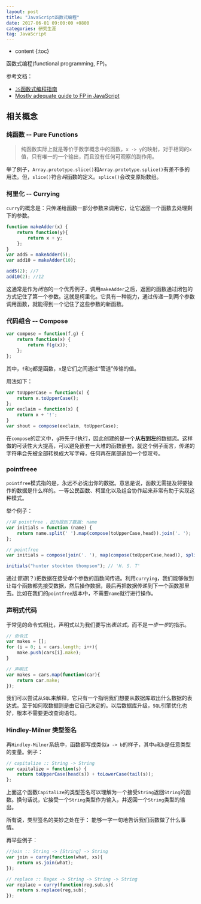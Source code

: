 ```yaml
---
layout: post
title: "JavaScript函数式编程"
date: 2017-06-01 09:00:00 +0800 
categories: 研究生涯
tag: JavaScript
---
```

* content
{:toc}


函数式编程(functional programming, FP)。

参考文档：

- [`JS`函数式编程指南](https://llh911001.gitbooks.io/mostly-adequate-guide-chinese/content/)
- [Mostly adequate guide to FP in JavaScript](https://github.com/MostlyAdequate/mostly-adequate-guide)

## 相关概念

### 纯函数 -- Pure Functions

> 纯函数实际上就是等价于数学概念中的函数，`x -> y`的映射，对于相同的`x`值，只有唯一的一个输出，而且没有任何可观察的副作用。

举了例子，`Array.prototype.slice()`和`Array.prototype.splice()`有差不多的用法。但，`slice()`符合*纯*函数的定义。`splice()`会改变原始数组。


### 柯里化 -- Currying

`curry`的概念是：只传递给函数一部分参数来调用它，让它返回一个函数去处理剩下的参数。

```js
function makeAdder(x) {
    return function(y){
        return x + y;
    };
}
var add5 = makeAdder(5);
var add10 = makeAdder(10);

add5(2); //7
add10(2); //12
```

这通常是作为*闭包*的一个优秀例子，调用`makeAdder`之后，返回的函数通过闭包的方式记住了第一个参数。这就是柯里化。它具有一种能力，通过传递一到两个参数调用函数，就能得到一个记住了这些参数的新函数。

### 代码组合 -- Compose

```js
var compose = function(f,g) {
    return function(x) {
        return f(g(x));
    };
};
```

其中，`f`和`g`都是函数，`x`是它们之间通过“管道”传输的值。

用法如下：

```js
var toUpperCase = function(x) {
    return x.toUpperCase();
};
var exclaim = function(x) {
    return x + '!';
}
var shout = compose(exclaim, toUpperCase);
```

在`compose`的定义中，`g`将先于`f`执行，因此创建的是一个**从右到左**的数据流。这样做的可读性大大提高，可以避免嵌套一大堆的函数嵌套。就这个例子而言，传递的字符串会先被全部转换成大写字母，任何再在尾部追加一个惊叹号。

### pointfreee

`pointfree`模式指的是，永远不必说出你的数据。意思是说，函数无需提及将要操作的数据是什么样的。一等公民函数、柯里化以及组合协作起来非常有助于实现这种模式。

举个例子：

```js
//非 pointfree ，因为提到了数据: name
var initials = function (name) {
    return name.split(' ').map(compose(toUpperCase,head)).join('. ');
};

// pointfree
var initials = compose(join('. '), map(compose(toUpperCase,head)), split(' '));

initials("hunter stockton thompson"); // 'H. S. T'
```

通过*管道*(？)把数据在接受单个参数的函数间传递。利用`currying`，我们能够做到让每个函数都先接受数据，然后操作数据，最后再把数据传递到下一个函数那里去。比如在我们的`pointfree`版本中，不需要`name`就行进行操作。


### 声明式代码

于常见的命令式相比，声明式以为我们要写出*表达式*，而不是*一步一步*的指示。

```js
// 命令式
var makes = [];
for (i = 0; i < cars.length; i++){
    make.push(cars[i].make);
}

// 声明式
var makes = cars.map(function(car){
    return car.make;
});
```

我们可以尝试从`SQL`来解释，它只有一个指明我们想要从数据库取出什么数据的表达式。至于如何取数据则是由它自己决定的。以后数据库升级，`SQL`引擎优化也好，根本不需要更改查询语句。

### Hindley-Milner 类型签名

再`Hindley-Milner`系统中，函数都写成类似`a -> b`的样子，其中`a`和`b`是任意类型的变量。例子：

```js
// capitalize :: String -> String
var capitalize = function(s) {
    return toUpperCase(head(s)) + toLowerCase(tail(s));
};
```

上面这个函数`Capitalize`的类型签名可以理解为一个接受`String`返回`String`的函数。换句话说，它接受一个`String`类型作为输入，并返回一个`String`类型的输出。

所有说，类型签名的美妙之处在于： 能够一字一句地告诉我们函数做了什么事情。

再举些例子：

```js
//join :: String -> [String] -> String
var join = curry(function(what, xs){
    return xs.join(what);
});

// replace :: Regex -> String -> String -> String
var replace = curry(function(reg,sub,s){
    return s.replace(reg,sub);
});
```